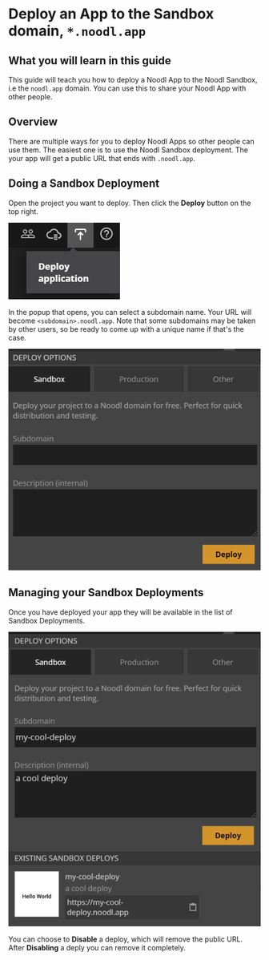 # Deploy an App to the Sandbox domain, `*.noodl.app`

## What you will learn in this guide
This guide will teach you how to deploy a Noodl App to the Noodl Sandbox, i.e the `noodl.app` domain.
You can use this to share your Noodl App with other people.

## Overview
There are multiple ways for you to deploy Noodl Apps so other people can use them. The easiest one is to use the Noodl Sandbox deployment. The your app will get a public URL that ends with `.noodl.app`.

## Doing a Sandbox Deployment
Open the project you want to deploy. Then click the **Deploy** button on the top right.

<div class="ndl-image-with-background s">

![](deploy-button.png)

</div>

In the popup that opens, you can select a subdomain name. Your URL will become `<subdomain>.noodl.app`. Note that some subdomains may be taken by other users, so be ready to come up with a unique name if that's the case.

<div class="ndl-image-with-background l">

![](noodl-deploy-to-noodl-app-domain.png)

</div>

## Managing your Sandbox Deployments
Once you have deployed your app they will be available in the list of Sandbox Deployments.

<div class="ndl-image-with-background m">

![](manage-deploys.png)

</div>

You can choose to **Disable** a deploy, which will remove the public URL. After **Disabling** a deply you can remove it completely.